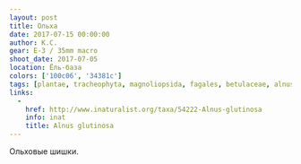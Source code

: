 ```yaml
---
layout: post
title: Ольха
date: 2017-07-15 00:00:00
author: К.С.
gear: E-3 / 35mm macro
shoot_date: 2017-07-05
location: Ёль-база
colors: ['100c06', '34381c']
tags: [plantae, tracheophyta, magnoliopsida, fagales, betulaceae, alnus, alnus glutinosa]
links:
  -
    href: http://www.inaturalist.org/taxa/54222-Alnus-glutinosa
    info: inat
    title: Alnus glutinosa
---
```

Ольховые шишки.
